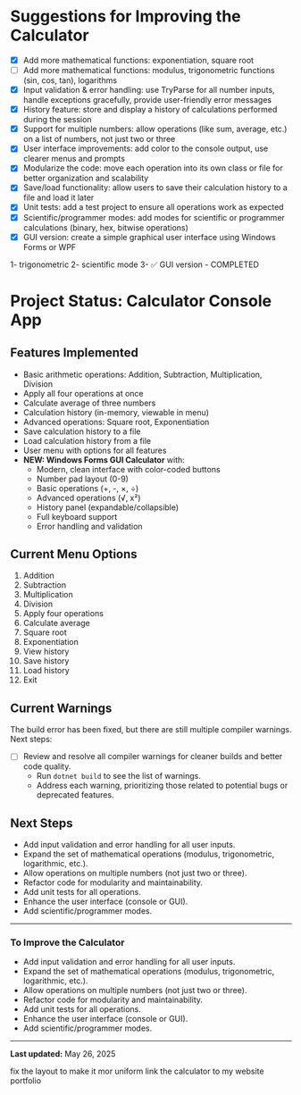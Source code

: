 
# Suggestions for Improving the Calculator

- [x] Add more mathematical functions: exponentiation, square root
- [ ] Add more mathematical functions: modulus, trigonometric functions (sin, cos, tan), logarithms
- [x] Input validation & error handling: use TryParse for all number inputs, handle exceptions gracefully, provide user-friendly error messages
- [x] History feature: store and display a history of calculations performed during the session
- [X] Support for multiple numbers: allow operations (like sum, average, etc.) on a list of numbers, not just two or three
- [X] User interface improvements: add color to the console output, use clearer menus and prompts
- [X] Modularize the code: move each operation into its own class or file for better organization and scalability
- [x] Save/load functionality: allow users to save their calculation history to a file and load it later
- [x] Unit tests: add a test project to ensure all operations work as expected
- [X] Scientific/programmer modes: add modes for scientific or programmer calculations (binary, hex, bitwise operations)
- [x] GUI version: create a simple graphical user interface using Windows Forms or WPF

1- trigonometric
2- scientific mode 
3- ✅ GUI version - COMPLETED
# Project Status: Calculator Console App

## Features Implemented
- Basic arithmetic operations: Addition, Subtraction, Multiplication, Division
- Apply all four operations at once
- Calculate average of three numbers
- Calculation history (in-memory, viewable in menu)
- Advanced operations: Square root, Exponentiation
- Save calculation history to a file
- Load calculation history from a file
- User menu with options for all features
- **NEW: Windows Forms GUI Calculator** with:
  - Modern, clean interface with color-coded buttons
  - Number pad layout (0-9)
  - Basic operations (+, -, ×, ÷)
  - Advanced operations (√, x²)
  - History panel (expandable/collapsible)
  - Full keyboard support
  - Error handling and validation

## Current Menu Options
1. Addition
2. Subtraction
3. Multiplication
4. Division
5. Apply four operations
6. Calculate average
7. Square root
8. Exponentiation
9. View history
10. Save history
11. Load history
12. Exit


## Current Warnings

The build error has been fixed, but there are still multiple compiler warnings. Next steps:

- [ ] Review and resolve all compiler warnings for cleaner builds and better code quality.
    - Run `dotnet build` to see the list of warnings.
    - Address each warning, prioritizing those related to potential bugs or deprecated features.

## Next Steps

- Add input validation and error handling for all user inputs.
- Expand the set of mathematical operations (modulus, trigonometric, logarithmic, etc.).
- Allow operations on multiple numbers (not just two or three).
- Refactor code for modularity and maintainability.
- Add unit tests for all operations.
- Enhance the user interface (console or GUI).
- Add scientific/programmer modes.

---

### To Improve the Calculator
- Add input validation and error handling for all user inputs.
- Expand the set of mathematical operations (modulus, trigonometric, logarithmic, etc.).
- Allow operations on multiple numbers (not just two or three).
- Refactor code for modularity and maintainability.
- Add unit tests for all operations.
- Enhance the user interface (console or GUI).
- Add scientific/programmer modes.

---

**Last updated:** May 26, 2025

fix the layout to make it mor uniform 
link the calculator to my website portfolio
